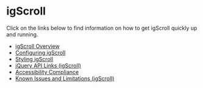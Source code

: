 ﻿<!--
|metadata|
{
    "fileName": "igscroll",
    "controlName": "igScroll",
    "tags": []
}
|metadata|
-->

# igScroll

Click on the links below to find information on how to get igScroll quickly up and running.

-   [igScroll Overview](igScroll-Overview.html)
-   [Configuring igScroll](Configuring-igScroll.html)
-   [Styling igScroll](igScroll-Styling.html)
-   [jQuery API Links (igScroll)](igScroll-jQuery-API.html)
-   [Accessibility Compliance](igScroll-Accessibility-Compliance.html)
-   [Known Issues and Limitations (igScroll)](igScroll-Known-Issues.html)